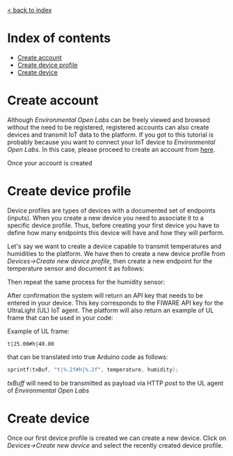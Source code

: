 [< back to index](../../README.md)

# Index of contents

- [Create account](#create-account)
- [Create device profile](#create-device-profile)
- [Create device](#create-device)

# Create account

Although _Environmental Open Labs_ can be freely viewed and browsed without the need to be registered, registered accounts can also create devices and transmit IoT data to the platform. If you got to this tutorial is probably because you want to connect your IoT device to _Environmental Open Labs_. In this case, please proceed to create an account from [here]().

Once your account is created

# Create device profile

Device profiles are types of devices with a documented set of endpoints (inputs). When you create a new device you need to associate it to a specific device profile. Thus, before creating your first device you have to define how many endpoints this device will have and how they will perform.

Let's say we want to create a device capable to transmit temperatures and humidities to the platform. We have then to create a new device profile from _Devices->Create new device profile_, then create a new endpoint for the temperature sensor and document it as follows:

Then repeat the same process for the humidity sensor:

After confirmation the system will return an API key that needs to be entered in your device. This key corresponds to the FIWARE API key for the UltraLight (UL) IoT agent. The platform will also return an example of UL frame that can be used in your code:

Example of UL frame: 

```
t|25.00#h|40.00
```

that can be translated into true Arduino code as follows:

```C++
sprintf(txBuf, "t|%.2f#h|%.2f", temperature, humidity);
```

_txBuff_ will need to be transmitted as payload via HTTP post to the UL agent of _Environmental Open Labs_

# Create device

Once our first device profile is created we can create a new device. Click on _Devices->Create new device_ and select the recently created device profile.

